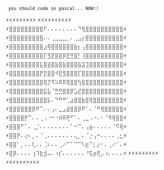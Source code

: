 
     you should code in pascal... NOW!!

⚡⚡⚡⚡⚡⚡⚡⚡⚡ ⚡⚡⚡⚡⚡⚡⚡⚡⚡⚡
⚡⣿⣿⣿⣿⣿⣿⣿⣿⣿⠏⠄⠄⠄⠄⠄⠄⠄⠄⠙⢿⣿⣿⣿⣿⣿⣿⣿⣿⣿⣿⚡
⚡⣿⣿⣿⣿⣿⣿⣿⣿⣿⠄⠄⢀⣀⣀⣀⡀⠄⢀⣠⡔⣿⣿⣿⣿⣿⣿⣿⣿⣿⣿⚡
⚡⣿⣿⣿⣿⣿⣿⣿⣿⣿⣰⢿⣿⣿⣿⣿⣿⣿⣷⡆⢠⣿⣿⣿⣿⣿⣿⣿⣿⣿⣿⚡
⚡⣿⣿⣿⣿⣿⣿⣿⣿⣿⡏⣻⣟⣿⣿⡿⣟⣛⣿⡃⢸⣿⣿⣿⣿⣿⣿⣿⣿⣿⣿⚡
⚡⣿⣿⣿⣿⣿⣿⣿⣿⣧⣿⣾⣿⣷⣿⣷⣿⣿⣿⣷⣽⣹⣿⣿⣿⣿⣿⣿⣿⣿⣿⚡
⚡⣿⣿⣿⣿⣿⣿⣿⣿⡟⣟⣿⣿⠺⣟⣻⣿⣿⣿⡏⣿⣿⣿⣿⣿⣿⣿⣿⣿⣿⣿⚡
⚡⣿⣿⣿⣿⣿⣿⣿⣿⣿⢿⡝⠻⠵⠿⠿⢿⣿⣿⢳⣿⣿⣿⣿⣿⣿⣿⣿⣿⣿⣿⚡
⚡⣿⣿⣿⣿⣿⣿⣿⣿⣿⣯⣧⠈⣛⣛⣿⣿⡿⣡⣞⣿⣿⣿⣿⣿⣿⣿⣿⣿⣿⣿⚡
⚡⣿⣿⣿⣿⣿⣿⣿⣿⣿⣿⡧⠄⠙⠛⠛⢁⣴⣿⣿⣷⣿⢿⣿⣿⣿⣿⣿⣿⣿⣿⚡
⚡⣿⣿⣿⣿⣿⣿⡿⠟⠉⠄⠄⢠⠄⣀⣠⣾⣿⣿⡿⠟⠁⠄⠈⠛⢿⣿⣿⣿⣿⣿⚡
⚡⣿⣿⣿⣿⡟⠉⠄⠄⢀⠠⠐⠒⠐⠾⠿⢟⠋⠁⠄⢀⣀⠠⠐⠄⠂⠈⠻⢿⣿⣿⚡
⚡⣿⣿⣿⠋⠁⠄⢀⡈⠄⠄⠄⠄⠄⠄⠄⠄⠁⠒⠉⠄⢠⣶⠄⠄⠄⠄⠄⠈⠫⢿⚡
⚡⣿⣿⡟⠄⢔⠆⡀⠄⠈⢀⠄⠄⠄⠄⠄⠄⠄⢄⡀⠄⠈⡐⢠⠒⠄⠄⠄⠄⢀⣂⚡
⚡⣿⣿⠁⡀⠄⠄⢇⠄⠄⢈⠆⠄⠄⢀⠔⠉⠁⠉⠉⠣⣖⠉⡂⡔⠂⠄⢀⠔⠁⠄⚡
⚡⣿⡿⠄⠄⠄⠄⢰⠹⣗⣺⠤⠄⠰⡎⠄⠄⠄⠄⠄⠄⠘⢯⡶⢟⡠⠰⠄⠄⠄⠄⚡
⚡⚡⚡⚡⚡⚡⚡⚡⚡ ⚡⚡⚡⚡⚡⚡⚡⚡⚡⚡
